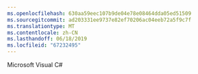 ```yaml
---
ms.openlocfilehash: 630aa59eec107b9de04e78e08464dda05ed51509
ms.sourcegitcommit: ad203331ee9737e82ef70206ac04eeb72a5f9c7f
ms.translationtype: MT
ms.contentlocale: zh-CN
ms.lasthandoff: 06/18/2019
ms.locfileid: "67232495"
---
```

Microsoft Visual C#